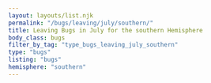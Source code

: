 ```yaml
---
layout: layouts/list.njk
permalink: "/bugs/leaving/july/southern/"
title: Leaving Bugs in July for the southern Hemisphere
body_class: bugs
filter_by_tag: "type_bugs_leaving_july_southern"
type: "bugs"
listing: "bugs"
hemisphere: "southern"
---
```

